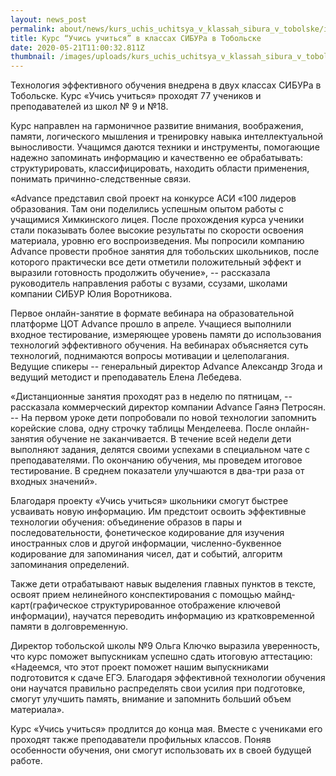 ```yaml
---
layout: news_post
permalink: about/news/kurs_uchis_uchitsya_v_klassah_sibura_v_tobolske/index.html
title: Курс “Учись учиться” в классах СИБУРа в Тобольске
date: 2020-05-21T11:00:32.811Z
thumbnail: /images/uploads/kurs_uchis_uchitsya_v_klassah_sibura_v_tobolske-01.jpg
---
```

Технология эффективного обучения внедрена в двух классах СИБУРа в Тобольске. Курс «Учись учиться» проходят 77 учеников и преподавателей из школ № 9 и №18.

Курс направлен на гармоничное развитие внимания, воображения, памяти, логического мышления и тренировку навыка интеллектуальной выносливости. Учащимся даются техники и инструменты, помогающие надежно запоминать информацию и качественно ее обрабатывать: структурировать, классифицировать, находить области применения, понимать причинно-следственные связи.

«Advance представил свой проект на конкурсе АСИ «100 лидеров образования. Там они поделились успешным опытом работы с учащимися Химкинского лицея. После прохождения курса ученики стали показывать более высокие результаты по скорости освоения материала, уровню его воспроизведения. Мы попросили компанию Advance провести пробное занятия для тобольских школьников, после которого практически все дети отметили положительный эффект и выразили готовность продолжить обучение», -- рассказала руководитель направления работы с вузами, ссузами, школами компании СИБУР Юлия Воротникова.

Первое онлайн-занятие в формате вебинара на образовательной платформе ЦОТ Advance прошло в апреле. Учащиеся выполнили входное тестирование, измеряющее уровень памяти до использования технологий эффективного обучения. На вебинарах объясняется суть технологий, поднимаются вопросы мотивации и целеполагания. Ведущие спикеры -- генеральный директор Advance Александр Згода и ведущий методист и преподаватель Елена Лебедева.

«Дистанционные занятия проходят раз в неделю по пятницам, -- рассказала коммерческий директор компании Advance Гаянэ Петросян. -- На первом уроке дети попробовали по новой технологии запомнить корейские слова, одну строчку таблицы Менделеева. После онлайн-занятия обучение не заканчивается. В течение всей недели дети выполняют задания, делятся своими успехами в специальном чате с преподавателями. По окончанию обучения, мы проведем итоговое тестирование. В среднем показатели улучшаются в два-три раза от входных значений».

Благодаря проекту «Учись учиться» школьники смогут быстрее усваивать новую информацию. Им предстоит освоить эффективные технологии обучения: объединение образов в пары и последовательности, фонетическое кодирование для изучения иностранных слов и другой информации, численно-буквенное кодирование для запоминания чисел, дат и событий, алгоритм запоминания определений.

Также дети отрабатывают навык выделения главных пунктов в тексте, освоят прием нелинейного конспектирования с помощью майнд-карт(графическое структурированное отображение ключевой информации), научатся переводить информацию из кратковременной памяти в долговременную.

Директор тобольской школы №9 Ольга Ключко выразила уверенность, что курс поможет выпускникам успешно сдать итоговую аттестацию: «Надеемся, что этот проект поможет нашим выпускниками подготовится к сдаче ЕГЭ. Благодаря эффективной технологии обучения они научатся правильно распределять свои усилия при подготовке, смогут улучшить память, внимание и запомнить больший объем материала».

Курс «Учись учиться» продлится до конца мая. Вместе с учениками его проходят также преподаватели профильных классов. Поняв особенности обучения, они смогут использовать их в своей будущей работе.

